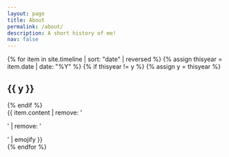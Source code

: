 ```yaml
---
layout: page
title: About
permalink: /about/
description: A short history of me!
nav: false
---
```


<div class="timeline">
	<!-- Itterate on all page years -->
	{% for item in site.timeline | sort: "date" | reversed %}
		<!-- update year tag -->
		{% assign thisyear = item.date | date: "%Y" %}
		<!-- Create a year heading if needed -->
		{% if thisyear != y %}
			{% assign y = thisyear %}
			<h2 class="year">{{ y }}</h2>
		{% endif %}
		<!-- Content -->
		<div class="container">
			{{ item.content | remove: '<p>' | remove: '</p>' | emojify }}
		</div>
	{% endfor %}
</div>
